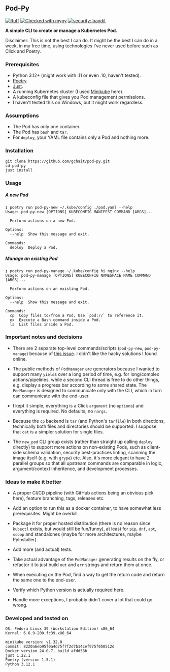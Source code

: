 ## Pod-Py

[![Ruff](https://img.shields.io/endpoint?url=https://raw.githubusercontent.com/astral-sh/ruff/main/assets/badge/v2.json)](https://github.com/astral-sh/ruff)
[![Checked with mypy](https://www.mypy-lang.org/static/mypy_badge.svg)](https://mypy-lang.org/)
[![security: bandit](https://img.shields.io/badge/security-bandit-yellow.svg)](https://github.com/PyCQA/bandit)

**A simple CLI to create or manage a Kubernetes Pod.**

Disclaimer: This is not the best I can do. It might be the best I can do in a week, in my free time, using technologies I've never used before such as Click and Poetry.


### Prerequisites
- Python 3.12+ (might work with .11 or even .10, haven't tested).
- [Poetry](https://python-poetry.org/docs/#installation).
- [Just](https://just.systems/man/en/chapter_4.html).
- A running Kubernetes cluster (I used [Minikube](https://minikube.sigs.k8s.io/docs/start/) here).
- A kubeconfig file that gives you Pod management permissions.
- I haven't tested this on Windows, but it might work regardless.


### Assumptions
- The Pod has only one container.
- The Pod has `bash` and `tar`.
- For `deploy`, your YAML file contains only a Pod and nothing more.


### Installation
```
git clone https://github.com/gchait/pod-py.git
cd pod-py
just install
```


### Usage

##### A new Pod
```
❯ poetry run pod-py-new ~/.kube/config ./pod.yaml --help
Usage: pod-py-new [OPTIONS] KUBECONFIG MANIFEST COMMAND [ARGS]...

  Perform actions on a new Pod.

Options:
  --help  Show this message and exit.

Commands:
  deploy  Deploy a Pod.
```

##### Manage an existing Pod
```
❯ poetry run pod-py-manage ~/.kube/config hi nginx --help
Usage: pod-py-manage [OPTIONS] KUBECONFIG NAMESPACE NAME COMMAND [ARGS]...

  Perform actions on an existing Pod.

Options:
  --help  Show this message and exit.

Commands:
  cp  Copy files to/from a Pod, Use `pod://` to reference it.
  ex  Execute a Bash command inside a Pod.
  ls  List files inside a Pod.
```


### Important notes and decisions
- There are 2 separate top-level commands/scripts (`pod-py-new`, `pod-py-manage`) because of [this issue](https://github.com/pallets/click/issues/347). I didn't like the hacky solutions I found online.

- The public methods of `PodManager` are generators because I wanted to support many `yield`s over a long period of time, e.g. for long/complex actions/pipelines, while a second CLI thread is free to do other things, e.g. display a progress bar according to some shared state. The `PodManager` is designed to communicate only with the CLI, which in turn can communicate with the end-user.

- I kept it simple, everything is a Click `argument` (no `option`s) and everything is required. No defaults, no `nargs`.

- Because the `cp` backend is `tar` (and Python's `tarfile`) in both directions, technically both files and directories should be supported. I suppose that `cat` is a simpler solution for single files.

- The `new_pod` CLI group exists (rather than straight up calling `deploy` directly) to support more actions on non-existing Pods, such as client-side schema validation, security best-practices linting, scanning the image itself (e.g. with `grype`) etc. Also, it's more elegant to have 2 parallel groups so that all upstream commands are comparable in logic, argument/context inheritence, and development processes.


### Ideas to make it better
- A proper CI/CD pipeline (with GitHub actions being an obvious pick here), feature branching, tags, releases etc.

- Add an option to run this as a docker container, to have somewhat less prerequisites. Might be overkill.

- Package it for proper hosted distribution (there is no reason since `kubectl` exists, but would still be fun/funny), at least for `pip`, `dnf`, `apt`, `scoop` and standalones (maybe for more architectures, maybe PyInstaller).

- Add more (and actual) tests.

- Take actual advantage of the `PodManager` generating results on the fly, or refactor it to just build `out` and `err` strings and return them at once.

- When executing on the Pod, find a way to get the return code and return the same one to the end-user.

- Verify which Python version is actually required here.

- Handle more exceptions, I probably didn't cover a lot that could go wrong.


### Developed and tested on
```
OS: Fedora Linux 39 (Workstation Edition) x86_64
Kernel: 6.6.9-200.fc39.x86_64

minikube version: v1.32.0
commit: 8220a6eb95f0a4d75f7f2d7b14cef975f050512d
Docker version 24.0.7, build afdd53b
just 1.22.1
Poetry (version 1.5.1)
Python 3.12.1
```
